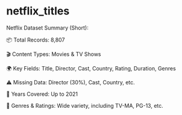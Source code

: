 # netflix_titles
Netflix Dataset Summary (Short):

📦 Total Records: 8,807

🎬 Content Types: Movies & TV Shows

🌍 Key Fields: Title, Director, Cast, Country, Rating, Duration, Genres

⚠️ Missing Data: Director (30%), Cast, Country, etc.

📅 Years Covered: Up to 2021

📌 Genres & Ratings: Wide variety, including TV-MA, PG-13, etc.
